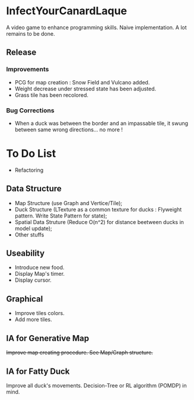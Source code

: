 # InfectYourCanardLaque
A video game to enhance programming skills.
Naive implementation. A lot remains to be done.

## Release
### Improvements
* PCG for map creation : Snow Field and Vulcano added.
* Weight decrease under stressed state has been adjusted.
* Grass tile has been recolored.

### Bug Corrections
* When a duck was between the border and an impassable tile, it swung between same wrong directions... no more !

# To Do List

* Refactoring

## Data Structure
* Map Structure (use Graph and Vertice/Tile);
* Duck Structure (LTexture as a common texture for ducks : Flyweight pattern. Write State Pattern for state);
* Spatial Data Struture (Reduce O(n^2) for distance beetween ducks in model update);
* Other stuffs

## Useability
* Introduce new food.
* Display Map's timer.
* Display cursor.

## Graphical
* Improve tiles colors.
* Add more tiles.

## IA for Generative Map
~~Improve map creating procedure. See Map/Graph structure.~~

## IA for Fatty Duck
Improve all duck's movements. Decision-Tree or RL algorithm (POMDP) in mind.
